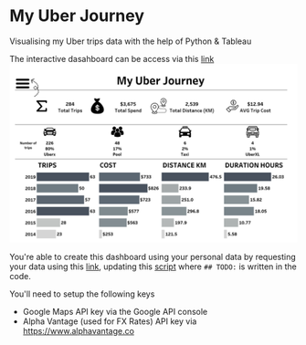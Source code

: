 # My Uber Journey
Visualising my Uber trips data with the help of Python & Tableau

The interactive dasahboard can be access via this [link](https://public.tableau.com/profile/api/publish/MyUberJourney/Dashboard)
![sample](https://github.com/oladimeji09/uberviz/blob/master/Shapes/sc.png?raw=true)

You're able to create this dashboard using your personal data by requesting your data using this [link](https://accounts.uber.com/privacy/exploreyourdata/download), updating this [script](https://github.com/oladimeji09/uberviz/blob/master/uberviz.py) where ``` ## TODO: ``` is written in the code.

You'll need to setup the following keys
* Google Maps API key via the Google API console
* Alpha Vantage (used for FX Rates) API key via https://www.alphavantage.co

